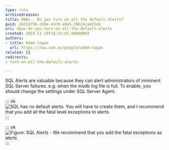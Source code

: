 ```yaml
---
type: rule
archivedreason: 
title: DBAs - Do you turn on all the default alerts?
guid: 2632d756-cb9e-43c9-a0a5-28624ca415e6
uri: dbas-do-you-turn-on-all-the-default-alerts
created: 2019-11-19T18:31:02.0000000Z
authors:
- title: Adam Cogan
  url: https://ssw.com.au/people/adam-cogan
related: []
redirects:
- turn-on-all-the-default-alerts

---
```


SQL Alerts are valuable because they can alert administrators of imminent SQL Server failures. e.g. when the msdb log file is full. To enable, you should change the settings under SQL Server Agent.

<!--endintro-->

::: ok  
![SQL has no default alerts. You will have to create them, and I recommend that you add all the fatal level exceptions to alerts.](SQLDatabases\_DefaultAlerts2005.png)  
:::

::: ok  
![Figure: SQL Alerts - We recommend that you add the fatal exceptions as alerts](SQLDatabases\_DefaultAlerts2005.png)  
:::
